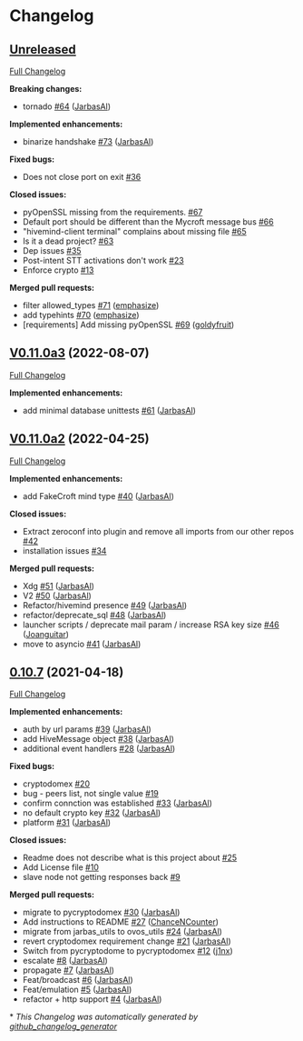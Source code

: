 # Changelog

## [Unreleased](https://github.com/JarbasHiveMind/HiveMind-core/tree/HEAD)

[Full Changelog](https://github.com/JarbasHiveMind/HiveMind-core/compare/V0.11.0a3...HEAD)

**Breaking changes:**

- tornado [\#64](https://github.com/JarbasHiveMind/HiveMind-core/pull/64) ([JarbasAl](https://github.com/JarbasAl))

**Implemented enhancements:**

- binarize handshake [\#73](https://github.com/JarbasHiveMind/HiveMind-core/pull/73) ([JarbasAl](https://github.com/JarbasAl))

**Fixed bugs:**

- Does not close port on exit [\#36](https://github.com/JarbasHiveMind/HiveMind-core/issues/36)

**Closed issues:**

- pyOpenSSL missing from the requirements. [\#67](https://github.com/JarbasHiveMind/HiveMind-core/issues/67)
- Default port should be different than the Mycroft message bus [\#66](https://github.com/JarbasHiveMind/HiveMind-core/issues/66)
- "hivemind-client terminal" complains about missing file [\#65](https://github.com/JarbasHiveMind/HiveMind-core/issues/65)
- Is it a dead project? [\#63](https://github.com/JarbasHiveMind/HiveMind-core/issues/63)
- Dep issues [\#35](https://github.com/JarbasHiveMind/HiveMind-core/issues/35)
- Post-intent STT activations don't work [\#23](https://github.com/JarbasHiveMind/HiveMind-core/issues/23)
- Enforce crypto [\#13](https://github.com/JarbasHiveMind/HiveMind-core/issues/13)

**Merged pull requests:**

- filter allowed\_types [\#71](https://github.com/JarbasHiveMind/HiveMind-core/pull/71) ([emphasize](https://github.com/emphasize))
- add typehints [\#70](https://github.com/JarbasHiveMind/HiveMind-core/pull/70) ([emphasize](https://github.com/emphasize))
- \[requirements\] Add missing pyOpenSSL [\#69](https://github.com/JarbasHiveMind/HiveMind-core/pull/69) ([goldyfruit](https://github.com/goldyfruit))

## [V0.11.0a3](https://github.com/JarbasHiveMind/HiveMind-core/tree/V0.11.0a3) (2022-08-07)

[Full Changelog](https://github.com/JarbasHiveMind/HiveMind-core/compare/V0.11.0a2...V0.11.0a3)

**Implemented enhancements:**

- add minimal database unittests [\#61](https://github.com/JarbasHiveMind/HiveMind-core/pull/61) ([JarbasAl](https://github.com/JarbasAl))

## [V0.11.0a2](https://github.com/JarbasHiveMind/HiveMind-core/tree/V0.11.0a2) (2022-04-25)

[Full Changelog](https://github.com/JarbasHiveMind/HiveMind-core/compare/0.10.7...V0.11.0a2)

**Implemented enhancements:**

- add FakeCroft mind type [\#40](https://github.com/JarbasHiveMind/HiveMind-core/pull/40) ([JarbasAl](https://github.com/JarbasAl))

**Closed issues:**

- Extract zeroconf into plugin and remove all imports from our other repos [\#42](https://github.com/JarbasHiveMind/HiveMind-core/issues/42)
- installation issues [\#34](https://github.com/JarbasHiveMind/HiveMind-core/issues/34)

**Merged pull requests:**

- Xdg [\#51](https://github.com/JarbasHiveMind/HiveMind-core/pull/51) ([JarbasAl](https://github.com/JarbasAl))
- V2 [\#50](https://github.com/JarbasHiveMind/HiveMind-core/pull/50) ([JarbasAl](https://github.com/JarbasAl))
- Refactor/hivemind presence [\#49](https://github.com/JarbasHiveMind/HiveMind-core/pull/49) ([JarbasAl](https://github.com/JarbasAl))
- refactor/deprecate\_sql [\#48](https://github.com/JarbasHiveMind/HiveMind-core/pull/48) ([JarbasAl](https://github.com/JarbasAl))
- launcher scripts / deprecate mail param / increase RSA key size [\#46](https://github.com/JarbasHiveMind/HiveMind-core/pull/46) ([Joanguitar](https://github.com/Joanguitar))
- move to asyncio [\#41](https://github.com/JarbasHiveMind/HiveMind-core/pull/41) ([JarbasAl](https://github.com/JarbasAl))

## [0.10.7](https://github.com/JarbasHiveMind/HiveMind-core/tree/0.10.7) (2021-04-18)

[Full Changelog](https://github.com/JarbasHiveMind/HiveMind-core/compare/66e6f7f991347ceed423f4cfd0a78ba17dc413e9...0.10.7)

**Implemented enhancements:**

- auth by url params [\#39](https://github.com/JarbasHiveMind/HiveMind-core/pull/39) ([JarbasAl](https://github.com/JarbasAl))
- add HiveMessage object [\#38](https://github.com/JarbasHiveMind/HiveMind-core/pull/38) ([JarbasAl](https://github.com/JarbasAl))
- additional event handlers [\#28](https://github.com/JarbasHiveMind/HiveMind-core/pull/28) ([JarbasAl](https://github.com/JarbasAl))

**Fixed bugs:**

- cryptodomex [\#20](https://github.com/JarbasHiveMind/HiveMind-core/issues/20)
- bug - peers list, not single value [\#19](https://github.com/JarbasHiveMind/HiveMind-core/issues/19)
- confirm connction was established [\#33](https://github.com/JarbasHiveMind/HiveMind-core/pull/33) ([JarbasAl](https://github.com/JarbasAl))
- no default crypto key [\#32](https://github.com/JarbasHiveMind/HiveMind-core/pull/32) ([JarbasAl](https://github.com/JarbasAl))
- platform [\#31](https://github.com/JarbasHiveMind/HiveMind-core/pull/31) ([JarbasAl](https://github.com/JarbasAl))

**Closed issues:**

- Readme does not describe what is this project about [\#25](https://github.com/JarbasHiveMind/HiveMind-core/issues/25)
- Add License file [\#10](https://github.com/JarbasHiveMind/HiveMind-core/issues/10)
- slave node not getting responses back [\#9](https://github.com/JarbasHiveMind/HiveMind-core/issues/9)

**Merged pull requests:**

- migrate to pycryptodomex [\#30](https://github.com/JarbasHiveMind/HiveMind-core/pull/30) ([JarbasAl](https://github.com/JarbasAl))
- Add instructions to README [\#27](https://github.com/JarbasHiveMind/HiveMind-core/pull/27) ([ChanceNCounter](https://github.com/ChanceNCounter))
- migrate from jarbas\_utils to ovos\_utils [\#24](https://github.com/JarbasHiveMind/HiveMind-core/pull/24) ([JarbasAl](https://github.com/JarbasAl))
- revert cryptodomex requirement change [\#21](https://github.com/JarbasHiveMind/HiveMind-core/pull/21) ([JarbasAl](https://github.com/JarbasAl))
- Switch from pycryptodome to pycryptodomex [\#12](https://github.com/JarbasHiveMind/HiveMind-core/pull/12) ([j1nx](https://github.com/j1nx))
- escalate [\#8](https://github.com/JarbasHiveMind/HiveMind-core/pull/8) ([JarbasAl](https://github.com/JarbasAl))
- propagate [\#7](https://github.com/JarbasHiveMind/HiveMind-core/pull/7) ([JarbasAl](https://github.com/JarbasAl))
- Feat/broadcast [\#6](https://github.com/JarbasHiveMind/HiveMind-core/pull/6) ([JarbasAl](https://github.com/JarbasAl))
- Feat/emulation [\#5](https://github.com/JarbasHiveMind/HiveMind-core/pull/5) ([JarbasAl](https://github.com/JarbasAl))
- refactor + http support [\#4](https://github.com/JarbasHiveMind/HiveMind-core/pull/4) ([JarbasAl](https://github.com/JarbasAl))



\* *This Changelog was automatically generated by [github_changelog_generator](https://github.com/github-changelog-generator/github-changelog-generator)*
